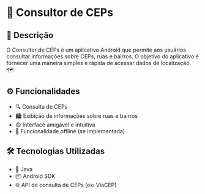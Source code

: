 # 📍 Consultor de CEPs

## 📝 Descrição
O Consultor de CEPs é um aplicativo Android que permite aos usuários consultar informações sobre CEPs, ruas e bairros. O objetivo do aplicativo é fornecer uma maneira simples e rápida de acessar dados de localização. 🗺️

## ⚙️ Funcionalidades
- 🔍 Consulta de CEPs
- 🏙️ Exibição de informações sobre ruas e bairros
- 😊 Interface amigável e intuitiva
- 📶 Funcionalidade offline (se implementada)

## 🛠️ Tecnologias Utilizadas
- 📱 Java
- 📦 Android SDK
- 🌐 API de consulta de CEPs (ex: ViaCEP)
